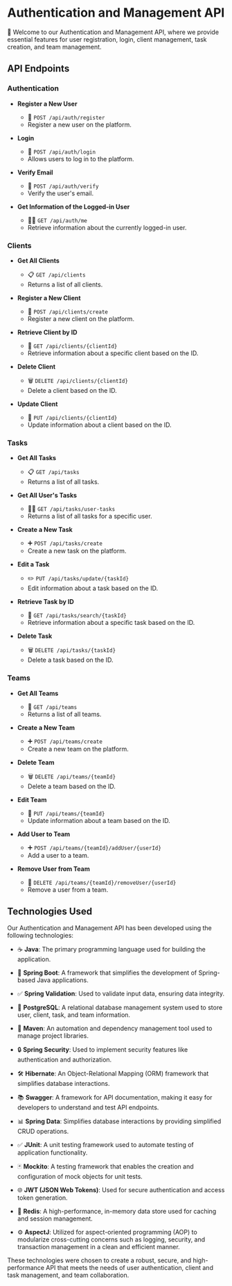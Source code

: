 # Authentication and Management API

🔐 Welcome to our Authentication and Management API, where we provide essential features for user registration, login, client management, task creation, and team management.

## API Endpoints

### Authentication

- **Register a New User**
  - 📝 `POST /api/auth/register`
  - Register a new user on the platform.

- **Login**
  - 🔑 `POST /api/auth/login`
  - Allows users to log in to the platform.

- **Verify Email**
  - 📧 `POST /api/auth/verify`
  - Verify the user's email.

- **Get Information of the Logged-in User**
  - 🧑‍💻 `GET /api/auth/me`
  - Retrieve information about the currently logged-in user.

### Clients

- **Get All Clients**
  - 📋 `GET /api/clients`
  - Returns a list of all clients.

- **Register a New Client**
  - 📝 `POST /api/clients/create`
  - Register a new client on the platform.

- **Retrieve Client by ID**
  - 📌 `GET /api/clients/{clientId}`
  - Retrieve information about a specific client based on the ID.

- **Delete Client**
  - 🗑️ `DELETE /api/clients/{clientId}`
  - Delete a client based on the ID.

- **Update Client**
  - 🔄 `PUT /api/clients/{clientId}`
  - Update information about a client based on the ID.

### Tasks

- **Get All Tasks**
  - 📋 `GET /api/tasks`
  - Returns a list of all tasks.

- **Get All User's Tasks**
  - 🧑‍💼 `GET /api/tasks/user-tasks`
  - Returns a list of all tasks for a specific user.

- **Create a New Task**
  - ➕ `POST /api/tasks/create`
  - Create a new task on the platform.

- **Edit a Task**
  - ✏️ `PUT /api/tasks/update/{taskId}`
  - Edit information about a task based on the ID.

- **Retrieve Task by ID**
  - 📌 `GET /api/tasks/search/{taskId}`
  - Retrieve information about a specific task based on the ID.

- **Delete Task**
  - 🗑️ `DELETE /api/tasks/{taskId}`
  - Delete a task based on the ID.

### Teams

- **Get All Teams**
  - 🏢 `GET /api/teams`
  - Returns a list of all teams.

- **Create a New Team**
  - ➕ `POST /api/teams/create`
  - Create a new team on the platform.

- **Delete Team**
  - 🗑️ `DELETE /api/teams/{teamId}`
  - Delete a team based on the ID.

- **Edit Team**
  - 🔄 `PUT /api/teams/{teamId}`
  - Update information about a team based on the ID.

- **Add User to Team**
  - ➕ `POST /api/teams/{teamId}/addUser/{userId}`
  - Add a user to a team.

- **Remove User from Team**
  - 🚫 `DELETE /api/teams/{teamId}/removeUser/{userId}`
  - Remove a user from a team.

## Technologies Used

Our Authentication and Management API has been developed using the following technologies:

- ☕ **Java**: The primary programming language used for building the application.

- 🚀 **Spring Boot**: A framework that simplifies the development of Spring-based Java applications.

- ✅ **Spring Validation**: Used to validate input data, ensuring data integrity.

- 🐘 **PostgreSQL**: A relational database management system used to store user, client, task, and team information.

- 🧰 **Maven**: An automation and dependency management tool used to manage project libraries.

- 🔒 **Spring Security**: Used to implement security features like authentication and authorization.

- 🛠️ **Hibernate**: An Object-Relational Mapping (ORM) framework that simplifies database interactions.

- 📚 **Swagger**: A framework for API documentation, making it easy for developers to understand and test API endpoints.

- 📊 **Spring Data**: Simplifies database interactions by providing simplified CRUD operations.

- ✅ **JUnit**: A unit testing framework used to automate testing of application functionality.

- 🃏 **Mockito**: A testing framework that enables the creation and configuration of mock objects for unit tests.

- 🌐 **JWT (JSON Web Tokens)**: Used for secure authentication and access token generation.

- 🔄 **Redis**: A high-performance, in-memory data store used for caching and session management.
  
- ⚙️ **AspectJ**: Utilized for aspect-oriented programming (AOP) to modularize cross-cutting concerns such as logging, security, and transaction management in a clean and efficient manner.

These technologies were chosen to create a robust, secure, and high-performance API that meets the needs of user authentication, client and task management, and team collaboration.
